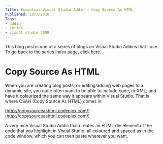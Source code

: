 ```yaml
---
Title: Essential Visual Studio Addin – Copy Source As HTML
Published: 18/7/2010
Tags:
- addin
- series
- visual studio 2008
---
```


This blog post is one of a series of blogs on Visual Studio Addins that I use. To go back to the series index page, click [here](http://www.gep13.co.uk/blog/essential-visual-studio-2008-addin-series).

# Copy Source As HTML

When you are creating blog posts, or editing/adding web pages to a dynamic site, you quite often want to be able to include code, or XML, and have it colourized the same way it appears within Visual Studio. That is where CSAH (Copy Source As HTML) comes in:

[http://copysourceashtml.codeplex.com/](http://copysourceashtml.codeplex.com/)

A very nice Visual Studio Addin that creates an HTML div element of the code that you highlight in Visual Studio, all coloured and spaced as in the code window, which you can then paste wherever you want.
